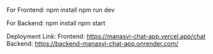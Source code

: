 For Frontend:
npm install
npm run dev

For Backend:
npm install
npm start

Deployment Link:
Frontend: https://manasvi-chat-app.vercel.app/chat
Backend: https://backend-manasvi-chat-app.onrender.com/
